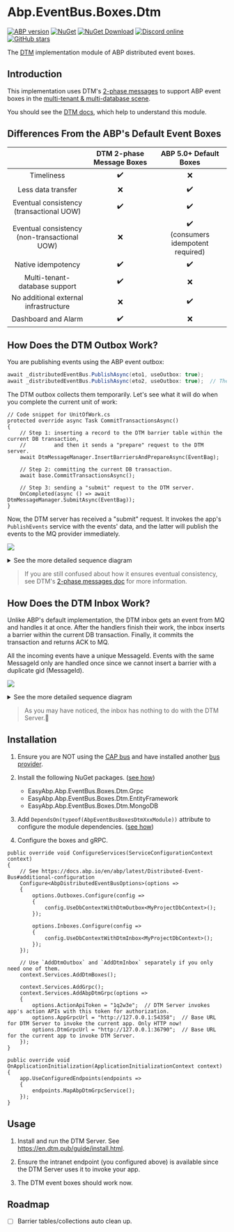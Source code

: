 # Abp.EventBus.Boxes.Dtm

[![ABP version](https://img.shields.io/badge/dynamic/xml?style=flat-square&color=yellow&label=abp&query=%2F%2FProject%2FPropertyGroup%2FAbpVersion&url=https%3A%2F%2Fraw.githubusercontent.com%2FEasyAbp%2FAbp.EventBus.Boxes.Dtm%2Fmain%2FDirectory.Build.props)](https://abp.io)
[![NuGet](https://img.shields.io/nuget/v/EasyAbp.Abp.EventBus.Boxes.Dtm.svg?style=flat-square)](https://www.nuget.org/packages/EasyAbp.Abp.EventBus.Boxes.Dtm)
[![NuGet Download](https://img.shields.io/nuget/dt/EasyAbp.Abp.EventBus.Boxes.Dtm.svg?style=flat-square)](https://www.nuget.org/packages/EasyAbp.Abp.EventBus.Boxes.Dtm)
[![Discord online](https://badgen.net/discord/online-members/S6QaezrCRq?label=Discord)](https://discord.gg/S6QaezrCRq)
[![GitHub stars](https://img.shields.io/github/stars/EasyAbp/Abp.EventBus.Boxes.Dtm?style=social)](https://www.github.com/EasyAbp/Abp.EventBus.Boxes.Dtm)

The [DTM](https://github.com/dtm-labs/dtm) implementation module of ABP distributed event boxes.

## Introduction

This implementation uses DTM's [2-phase messages](https://en.dtm.pub/practice/msg.html) to support ABP event boxes in the [multi-tenant & multi-database scene](https://github.com/abpframework/abp/issues/10036).

You should see the [DTM docs](https://en.dtm.pub/guide/start.html), which help to understand this module.

## Differences From the ABP's Default Event Boxes

|                        	                         |DTM 2-phase Message Boxes 	 |ABP 5.0+ Default Boxes                                  	 |
|:------------------------------------------------:|:--------------------------:|:--------------------------------------------------------:|
|Timeliness                                      	 |:heavy_check_mark:        	 |:x:                                                     	 |
|Less data transfer                              	 |:x:                       	 |:heavy_check_mark:                                      	 |
|Eventual consistency<br>(transactional UOW)     	 |:heavy_check_mark:        	 |:heavy_check_mark:                                      	 |
|Eventual consistency<br>(non-transactional UOW) 	 |:x:                       	 |:heavy_check_mark:<br>(consumers idempotent required)      |
|Native idempotency                              	 |:heavy_check_mark:        	 |:heavy_check_mark:                                      	 |
|Multi-tenant-database support                   	 |:heavy_check_mark:        	 |:x:                                                     	 |
|No additional external infrastructure           	 |:x:                       	 |:heavy_check_mark:                                      	 |
|Dashboard and Alarm                             	 |:heavy_check_mark:        	 |:x:                                                     	 |

## How Does the DTM Outbox Work?

You are publishing events using the ABP event outbox:
```csharp
await _distributedEventBus.PublishAsync(eto1, useOutbox: true);
await _distributedEventBus.PublishAsync(eto2, useOutbox: true);  // The useOutbox is true by default.
```
The DTM outbox collects them temporarily. Let's see what it will do when you complete the current unit of work:
```CSharp
// Code snippet for UnitOfWork.cs
protected override async Task CommitTransactionsAsync()
{
    // Step 1: inserting a record to the DTM barrier table within the current DB transaction,
    //         and then it sends a "prepare" request to the DTM server.
    await DtmMessageManager.InsertBarriersAndPrepareAsync(EventBag);

    // Step 2: committing the current DB transaction.
    await base.CommitTransactionsAsync();

    // Step 3: sending a "submit" request to the DTM server.
    OnCompleted(async () => await DtmMessageManager.SubmitAsync(EventBag));
}
```
Now, the DTM server has received a "submit" request. It invokes the app's `PublishEvents` service with the events' data, and the latter will publish the events to the MQ provider immediately.

[![](https://mermaid.ink/img/pako:eNqFk89uwjAMxl_FyhleoIdJaOzAAW2I7daL27gQLX-6ONmGEO--tCmjQLX11MQ_f_ni2EdRO0miEEwfkWxNS4U7j6a0kL6ggiZYvq7hOYbKfeddjMHZaCryef3G5OcPD4u2LeBROyZAC4o5Uo6nQAovMWCFTInZo91RJoADhmvu97QCFlLCqsPeWpkwmYSHjW2XloUk0CfZwFnkkn515somkwGwj1fovTq7v05Iiy35T_JFH2g9tejpQubg_MbnCJUTqn1l7pm7ujhjVICwJwgeLWMdlLOD3kDNfwudYY51TSRvJEfWprk_L82xSin_3XkFX0praJRVvO9NZ7_37zCuQNaesp2orpGK_L5Q9400YXtwM2i-xEp35-cWANf0TjrOEDPurlprvbkkdNiQpIwhqVI_6UOm15v5rf604XHlFv3tQTpLE2bH5Br9OyBnTeYmajEThrxBJdMkHrv0UiSDhkpRpF9JDUYdSlHaU0JjPwxPUgXnRdGgZpqJbii3B1uLIvhIZ2iY5oE6_QBrrEwD)](https://mermaid-js.github.io/mermaid-live-editor/edit#pako:eNqFk89uwjAMxl_FyhleoIdJaOzAAW2I7daL27gQLX-6ONmGEO--tCmjQLX11MQ_f_ni2EdRO0miEEwfkWxNS4U7j6a0kL6ggiZYvq7hOYbKfeddjMHZaCryef3G5OcPD4u2LeBROyZAC4o5Uo6nQAovMWCFTInZo91RJoADhmvu97QCFlLCqsPeWpkwmYSHjW2XloUk0CfZwFnkkn515somkwGwj1fovTq7v05Iiy35T_JFH2g9tejpQubg_MbnCJUTqn1l7pm7ujhjVICwJwgeLWMdlLOD3kDNfwudYY51TSRvJEfWprk_L82xSin_3XkFX0praJRVvO9NZ7_37zCuQNaesp2orpGK_L5Q9400YXtwM2i-xEp35-cWANf0TjrOEDPurlprvbkkdNiQpIwhqVI_6UOm15v5rf604XHlFv3tQTpLE2bH5Br9OyBnTeYmajEThrxBJdMkHrv0UiSDhkpRpF9JDUYdSlHaU0JjPwxPUgXnRdGgZpqJbii3B1uLIvhIZ2iY5oE6_QBrrEwD)

<details>
<summary>See the more detailed sequence diagram</summary>

[![](https://mermaid.ink/img/pako:eNqtVclu20AM_RVCpwSwfY9QOHDrtDVQow2SIBdfKA1tDzKLOktcI8i_l6Ml8gqkQX2yxEfy8T3O6CUrraAszzz9jmRKmkpcOdQLA_wLMiiC6f0cfsZQ2D8whMc1BpBLCGsOfIbg0Hgsg7QGSqu1DEGaFUgPXtnNdVMGY7Am6oJc8_zgyQ3H40lV5fBFWU-AhlN8pCbOAQ5PMWCBnhizRrOiBgE-YNjHvdHLYSIEzBLsoRIME1y4fXGX0ppCAuiZTPBNkT59r-fMMMkAWMcLdE527PcT-OGO3DO5vA5Ujip01COb4PCA5w5UnKhaK3OMOdKlFry2YseHo977LB-RU5bW8WjKslVBahqNRieyahbfaTsApgBbG2FNjq5hBhs03NaCPCHSp8KNLzYyrGteHjXBt9kU0NfPi2xXpQxcWjsfwLMhl-22qLDDI63SEn3o1D-lw5tXLYV6vL5En9ilDLvp2kwfy5JIdDp3PQ6UOw8-qnu_cywumHwFV5ft-YCvk9mPm2mSSfA6s4oiVkqWvJ6wkmIAzirFO1pg-bTT4ZydM5aORnCfjqUm7nq4Do2AkkumliyMD1IptsCW5D0f1hHM0T0lg1Lnvi0pPpg8zSkH_mngM-r-Vwc_JOp5jxvBPiJ_onDowKmNOTpov2KhpF-3dxPY9oplnGafcEWH6s1v-6QEbROl1iQkD662fcb8dnjY5307P2kmENbQO9ToFqmu7f0yqnaVDHfJBpkmp1EK_ty8pMAiY96ar4Gc_wpaYlRhkS3MK0NjfYHfCBmsy_Il8jIOsvQhuduaMsuDi9SB2k9Wi3r9C14gN5U)](https://mermaid-js.github.io/mermaid-live-editor/edit#pako:eNqtVclu20AM_RVCpwSwfY9QOHDrtDVQow2SIBdfKA1tDzKLOktcI8i_l6Ml8gqkQX2yxEfy8T3O6CUrraAszzz9jmRKmkpcOdQLA_wLMiiC6f0cfsZQ2D8whMc1BpBLCGsOfIbg0Hgsg7QGSqu1DEGaFUgPXtnNdVMGY7Am6oJc8_zgyQ3H40lV5fBFWU-AhlN8pCbOAQ5PMWCBnhizRrOiBgE-YNjHvdHLYSIEzBLsoRIME1y4fXGX0ppCAuiZTPBNkT59r-fMMMkAWMcLdE527PcT-OGO3DO5vA5Ujip01COb4PCA5w5UnKhaK3OMOdKlFry2YseHo977LB-RU5bW8WjKslVBahqNRieyahbfaTsApgBbG2FNjq5hBhs03NaCPCHSp8KNLzYyrGteHjXBt9kU0NfPi2xXpQxcWjsfwLMhl-22qLDDI63SEn3o1D-lw5tXLYV6vL5En9ilDLvp2kwfy5JIdDp3PQ6UOw8-qnu_cywumHwFV5ft-YCvk9mPm2mSSfA6s4oiVkqWvJ6wkmIAzirFO1pg-bTT4ZydM5aORnCfjqUm7nq4Do2AkkumliyMD1IptsCW5D0f1hHM0T0lg1Lnvi0pPpg8zSkH_mngM-r-Vwc_JOp5jxvBPiJ_onDowKmNOTpov2KhpF-3dxPY9oplnGafcEWH6s1v-6QEbROl1iQkD662fcb8dnjY5307P2kmENbQO9ToFqmu7f0yqnaVDHfJBpkmp1EK_ty8pMAiY96ar4Gc_wpaYlRhkS3MK0NjfYHfCBmsy_Il8jIOsvQhuduaMsuDi9SB2k9Wi3r9C14gN5U)

[![](https://mermaid.ink/img/pako:eNp1VMtu2zAQ_JUFTy1g6wOEwoFbp62ABjk4QS66rMW1TUQkVXKV1Ajy711Sit_RSdTODmdnSL2pxmtSpYr0tyfX0MLgJqCtHcjDhluCxcMd3Pe88v9gCk9bZDBr4K0UvgMHdBEbNt5B4601zKRhjaYlfTOQYM_e9XZFYVg_RgrT2WzedSX8aH0kQAcmxp6GuhSkvEDGFUYSzBbdhgYEREY-xe3FlTDXGqoEe-w0Jh3oxg_L1DYQaaAXchwHkkP7yZ6VE5EMmOsrDMF8qD9tkMWSwguFMhe6QB0GOiCH4vRM5xFUX2HNzlxiLnzJducgjlIY-UbUdG_0AP45r_7cLiYQfCsByWTN84FcsCmbEu47CpgjHYK8mOd08icU5rUPYlfr3UZOjaWiKK50ZSm_aTcBGQt2voctBbqBCl7RySgezBXjv63C7Mur4W2eNaIl-FUtAGNe1-rYeQUhHeTIECXkr9ed26c7bpDFH4R-YuHYFfumIdLHqZz5cR34qX2VSKUCHtLFsiRBnkcqR38MIjkhUiObtpWRfUMxGrcp4A7DczIk5ZpCVRNlKVg0Wq72WxJQK2G1YlApr5rW2Ldcq9q9C7TP1-VWG_ZBlWtsI01UurbLnWtUyaGnD9D4exhR7_8BefBo_w)](https://mermaid-js.github.io/mermaid-live-editor/edit#pako:eNp1VMtu2zAQ_JUFTy1g6wOEwoFbp62ABjk4QS66rMW1TUQkVXKV1Ajy711Sit_RSdTODmdnSL2pxmtSpYr0tyfX0MLgJqCtHcjDhluCxcMd3Pe88v9gCk9bZDBr4K0UvgMHdBEbNt5B4601zKRhjaYlfTOQYM_e9XZFYVg_RgrT2WzedSX8aH0kQAcmxp6GuhSkvEDGFUYSzBbdhgYEREY-xe3FlTDXGqoEe-w0Jh3oxg_L1DYQaaAXchwHkkP7yZ6VE5EMmOsrDMF8qD9tkMWSwguFMhe6QB0GOiCH4vRM5xFUX2HNzlxiLnzJducgjlIY-UbUdG_0AP45r_7cLiYQfCsByWTN84FcsCmbEu47CpgjHYK8mOd08icU5rUPYlfr3UZOjaWiKK50ZSm_aTcBGQt2voctBbqBCl7RySgezBXjv63C7Mur4W2eNaIl-FUtAGNe1-rYeQUhHeTIECXkr9ed26c7bpDFH4R-YuHYFfumIdLHqZz5cR34qX2VSKUCHtLFsiRBnkcqR38MIjkhUiObtpWRfUMxGrcp4A7DczIk5ZpCVRNlKVg0Wq72WxJQK2G1YlApr5rW2Ldcq9q9C7TP1-VWG_ZBlWtsI01UurbLnWtUyaGnD9D4exhR7_8BefBo_w)
   
</details>

> If you are still confused about how it ensures eventual consistency, see DTM's [2-phase messages doc](https://en.dtm.pub/practice/msg.html) for more information.

## How Does the DTM Inbox Work?

Unlike ABP's default implementation, the DTM inbox gets an event from MQ and handles it at once. After the handlers finish their work, the inbox inserts a barrier within the current DB transaction. Finally, it commits the transaction and returns ACK to MQ.

All the incoming events have a unique MessageId. Events with the same MessageId only are handled once since we cannot insert a barrier with a duplicate gid (MessageId).

[![](https://mermaid.ink/img/pako:eNp9UstuwjAQ_JWVz_ADUUtFAakI5YDaYy6beAmW4jW115QK8e91HgWh0vhke2dmZ0d7VpXTpDIV6DMSV7Q0WHu0BUM6YqQhWH7ksObSnfpPjOI42pJ8_86309nsislgSY05kgdkoCOxPJV-9mVkDwiRTeoCOYWANa11L3DltjooWGKgDFYnEyRxSvTeJLlOojYanm_8l0FgIE3vjbwOTHYCOxf5Qbv54XAzLHvqHfe4VLsz9IasUxpXVBpQQ8AjQbVHrin8NdPJL_pqB9U36Xuvg3iIVUWkaTSZNQfybTRteSye0XQe2HrcbuGsNdLNLR45YCXG8bh2T_l3moTOtxnMFxs1UZa8RaPTDp5bXKFSJ0uFytJV0w5jI4Uq-JKg8aBRaKWNOK-yHTaBJqrdx_dvrlQmPtIvaNjjAXX5AUn_9To)](https://mermaid-js.github.io/mermaid-live-editor/edit#pako:eNp9UstuwjAQ_JWVz_ADUUtFAakI5YDaYy6beAmW4jW115QK8e91HgWh0vhke2dmZ0d7VpXTpDIV6DMSV7Q0WHu0BUM6YqQhWH7ksObSnfpPjOI42pJ8_86309nsislgSY05kgdkoCOxPJV-9mVkDwiRTeoCOYWANa11L3DltjooWGKgDFYnEyRxSvTeJLlOojYanm_8l0FgIE3vjbwOTHYCOxf5Qbv54XAzLHvqHfe4VLsz9IasUxpXVBpQQ8AjQbVHrin8NdPJL_pqB9U36Xuvg3iIVUWkaTSZNQfybTRteSye0XQe2HrcbuGsNdLNLR45YCXG8bh2T_l3moTOtxnMFxs1UZa8RaPTDp5bXKFSJ0uFytJV0w5jI4Uq-JKg8aBRaKWNOK-yHTaBJqrdx_dvrlQmPtIvaNjjAXX5AUn_9To)


<details>
<summary>See the more detailed sequence diagram</summary>

[![](https://mermaid.ink/img/pako:eNqNlMFO6zAQRX_F8hp-IOIVQcsTFSoSgmU2E3uaWjjjYo9LEeLfceKQtFBaskriM3du5tp5l8pplIUM-BKRFM4M1B6akkS62LBFMXtaiDlVbptfQmRHsanQ5-fFw_lkMjCFmKE1G_QCSOAGiS8qP3k1vBIgIpnURSwwBKhxrrPAUNvqAEMFAQtxszWBU00F3psk10nURot_Y_1l78hyxsNAfwMz1zXrG5zvm77u65Yu0i49WEv44qEQV9O7vIpf2AlBcrwruvutV-v1OC1eYR5X5tLa3jRugXSKYqDSdLUIsEGhVkA1hp9mOvlpXu1QPUrve-3FQ1QKUePRWOYU0Le5tMvHshmjmWFQ3lSGasG45ZNZ_Adjs6SOa2sUMLbih1LZdeadtcmReu6mxB4ogGLj6GTDp5HtVFB3Oke2wf2f98GBAA7bn7qmMXzY-2_aueTX3MY9K89kg74Bo9NRf2-5UqZODZaySLcalxAtl7Kkj4TGtU4zv9GGnZfFEmzAM9ke-8c3UrJgH_EL6n8XPfXxCdjtY4c)](https://mermaid-js.github.io/mermaid-live-editor/edit#pako:eNqNlMFO6zAQRX_F8hp-IOIVQcsTFSoSgmU2E3uaWjjjYo9LEeLfceKQtFBaskriM3du5tp5l8pplIUM-BKRFM4M1B6akkS62LBFMXtaiDlVbptfQmRHsanQ5-fFw_lkMjCFmKE1G_QCSOAGiS8qP3k1vBIgIpnURSwwBKhxrrPAUNvqAEMFAQtxszWBU00F3psk10nURot_Y_1l78hyxsNAfwMz1zXrG5zvm77u65Yu0i49WEv44qEQV9O7vIpf2AlBcrwruvutV-v1OC1eYR5X5tLa3jRugXSKYqDSdLUIsEGhVkA1hp9mOvlpXu1QPUrve-3FQ1QKUePRWOYU0Le5tMvHshmjmWFQ3lSGasG45ZNZ_Adjs6SOa2sUMLbih1LZdeadtcmReu6mxB4ogGLj6GTDp5HtVFB3Oke2wf2f98GBAA7bn7qmMXzY-2_aueTX3MY9K89kg74Bo9NRf2-5UqZODZaySLcalxAtl7Kkj4TGtU4zv9GGnZfFEmzAM9ke-8c3UrJgH_EL6n8XPfXxCdjtY4c)

</details>

> As you may have noticed, the inbox has nothing to do with the DTM Server.🤭

## Installation

1. Ensure you are NOT using the [CAP bus](https://github.com/EasyAbp/Abp.EventBus.CAP) and have installed another [bus provider](https://docs.abp.io/en/abp/latest/Distributed-Event-Bus#providers).

1. Install the following NuGet packages. ([see how](https://github.com/EasyAbp/EasyAbpGuide/blob/master/docs/How-To.md#add-nuget-packages))

    * EasyAbp.Abp.EventBus.Boxes.Dtm.Grpc
    * EasyAbp.Abp.EventBus.Boxes.Dtm.EntityFramework
    * EasyAbp.Abp.EventBus.Boxes.Dtm.MongoDB

1. Add `DependsOn(typeof(AbpEventBusBoxesDtmXxxModule))` attribute to configure the module dependencies. ([see how](https://github.com/EasyAbp/EasyAbpGuide/blob/master/docs/How-To.md#add-module-dependencies))

1. Configure the boxes and gRPC.
```CSharp
public override void ConfigureServices(ServiceConfigurationContext context)
{
    // See https://docs.abp.io/en/abp/latest/Distributed-Event-Bus#additional-configuration
    Configure<AbpDistributedEventBusOptions>(options =>
    {
        options.Outboxes.Configure(config =>
        {
            config.UseDbContextWithDtmOutbox<MyProjectDbContext>();
        });

        options.Inboxes.Configure(config =>
        {
            config.UseDbContextWithDtmInbox<MyProjectDbContext>();
        });
    });

    // Use `AddDtmOutbox` and `AddDtmInbox` separately if you only need one of them.
    context.Services.AddDtmBoxes();

    context.Services.AddGrpc();
    context.Services.AddAbpDtmGrpc(options =>
    {
        options.ActionApiToken = "1q2w3e";  // DTM Server invokes app's action APIs with this token for authorization.
        options.AppGrpcUrl = "http://127.0.0.1:54358";  // Base URL for DTM Server to invoke the current app. Only HTTP now!
        options.DtmGrpcUrl = "http://127.0.0.1:36790";  // Base URL for the current app to invoke DTM Server.
    });
}

public override void OnApplicationInitialization(ApplicationInitializationContext context)
{
    app.UseConfiguredEndpoints(endpoints =>
    {
        endpoints.MapAbpDtmGrpcService();
    });
}
```

## Usage

1. Install and run the DTM Server. See https://en.dtm.pub/guide/install.html.

1. Ensure the intranet endpoint (you configured above) is available since the DTM Server uses it to invoke your app.

1. The DTM event boxes should work now.

## Roadmap

- [ ] Barrier tables/collections auto clean up.
